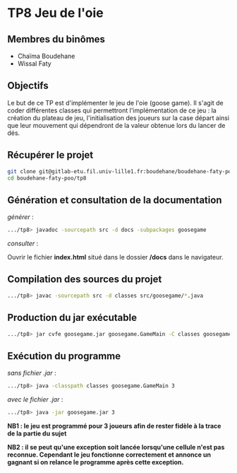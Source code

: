 # TP8 Jeu de l'oie

## Membres du binômes

* Chaïma Boudehane
* Wissal Faty

## Objectifs

Le but de ce TP est d'implémenter le jeu de l'oie (goose game). Il s'agit de coder différentes classes qui permettront l'implémentation de ce jeu : la création du plateau de jeu, l'initialisation des joueurs sur la case départ ainsi que leur mouvement qui dépendront de la valeur obtenue lors du lancer de dés.

## Récupérer le projet

```bash
git clone git@gitlab-etu.fil.univ-lille1.fr:boudehane/boudehane-faty-poo.git
cd boudehane-faty-poo/tp8
```

## Génération et consultation de la documentation

*générer* :

```bash
.../tp8> javadoc -sourcepath src -d docs -subpackages goosegame
```

*consulter* :

Ouvrir le fichier **index.html** situé dans le dossier **/docs** dans le navigateur.


## Compilation des sources du projet

```bash
.../tp8> javac -sourcepath src -d classes src/goosegame/*.java
```

<!-- ## Compilation et exécution des tests

*compiler* :

```bash
.../tp8> javac -classpath test4poo.jar test/goosegame/*.java
```

*exécuter* :

```bash
.../tp8> java -jar test4poo.jar goosegame.BasicCellTest
``` -->

## Production du jar exécutable

```bash
.../tp8> jar cvfe goosegame.jar goosegame.GameMain -C classes goosegame
```

## Exécution du programme

*sans fichier .jar* :

```bash
.../tp8> java -classpath classes goosegame.GameMain 3
```

*avec le fichier .jar* :

```bash
.../tp8> java -jar goosegame.jar 3
```

**NB1 : le jeu est programmé pour 3 joueurs afin de rester fidèle à la trace de la partie du sujet**

**NB2 : il se peut qu'une exception soit lancée lorsqu'une cellule n'est pas reconnue. Cependant le jeu fonctionne correctement et annonce un gagnant si on relance le programme après cette exception.**
